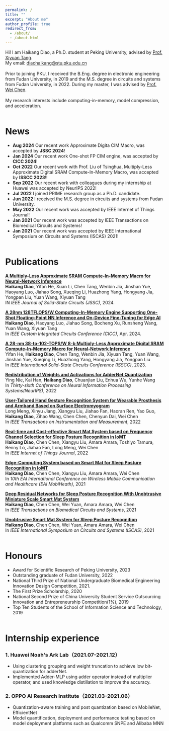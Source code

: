 ```yaml
---
permalink: /
title: ""
excerpt: "About me"
author_profile: true
redirect_from: 
  - /about/
  - /about.html
---
```


Hi! I am Haikang Diao, a Ph.D. student at Peking University, advised by [Prof. Xiyuan Tang](https://ic.pku.edu.cn/szdw/zzjs/jcdlsjx1/txy/index.htm). <br>
My email: diaohaikang@stu.pku.edu.cn <br><br>
Prior to joining PKU, I received the B.Eng. degree in electronic engineering from Fudan University, in 2019 and the M.S. degree in circuits and systems from Fudan University, in 2022. During my master, I was advised by [Prof. Wei Chen](http://www.it.fudan.edu.cn/Data/View/1005/). <br><br>
My research interests include computing-in-memory, model compression, and acceleration.<br><br>


News
======
- **Aug 2024** Our recent work Approximate Digita CIM Macro, was accepted by **JSSC 2024**!
- **Jan 2024** Our recent work One-shot FP CIM engine, was accepted by **CICC 2024**!
- **Oct 2022** Our recent work with Prof. Liu of Tsinghua, Multiply-Less Approximate Digital SRAM Compute-In-Memory Macro, was accepted by **ISSCC 2023**!!
- **Sep 2022** Our recent work with colleagues during my internship at Huawei was accepted by NeurIPS 2022!
- **Jul 2022** I joined PRIME research group as a Ph.D. candidate.
- **Jun 2022** I received the M.S. degree in circuits and systems from Fudan University.
- **May 2022** Our recent work was accepted by IEEE Internet of Things Journal!
- **Jan 2021** Our recent work was accepted by IEEE Transactions on Biomedical Circuits and Systems!
- **Jan 2021** Our recent work was accepted by IEEE International Symposium on Circuits and Systems (ISCAS) 2021!
<br><br>

Publications
======
[**A Multiply-Less Approximate SRAM Compute-In-Memory Macro for Neural-Network Inference**](https://ieeexplore.ieee.org/document/10622078)<br>
**Haikang Diao**, Yifan He, Xuan Li, Chen Tang, Wenbin Jia, Jinshan Yue, Haoyang Luo, Jiahao Song, Xueqing Li, Huazhong Yang, Hongyang Jia, Yongpan Liu, Yuan Wang, Xiyuan Tang<br>
IN *IEEE Journal of Solid-State Circuits (JSSC)*, 2024.<br>

[**A 28nm 128TFLOPS/W Computing-In-Memory Engine Supporting One-Shot Floating-Point NN Inference and On-Device Fine-Tuning for Edge AI**](https://ieeexplore.ieee.org/document/10528985)<br>
**Haikang Diao**, Haoyang Luo, Jiahao Song, Bocheng Xu, Runsheng Wang, Yuan Wang, Xiyuan Tang<br>
In *IEEE Custom Integrated Circuits Conference (CICC)*, Apr. 2024.<br>

[**A 28-nm 38-to-102-TOPS/W 8-b Multiply-Less Approximate Digital SRAM Compute-In-Memory Macro for Neural-Network Inference**](https://ieeexplore.ieee.org/document/10067305) <br>
Yifan He, **Haikang Diao**, Chen Tang, Wenbin Jia, Xiyuan Tang, Yuan Wang, Jinshan Yue, Xueqing Li, Huazhong Yang, Hongyang Jia, Yongpan Liu<br>
In *IEEE International Solid-State Circuits Conference (ISSCC)*, 2023.<br>

[**Redistribution of Weights and Activations for AdderNet Quantization**](https://openreview.net/pdf?id=ZuSiW0EixjX) <br>
Ying Nie, Kai Han, **Haikang Diao**, Chuanjian Liu, Enhua Wu, Yunhe Wang<br>
In *Thirty-sixth Conference on Neural Information Processing Systems(NeurIPS)*, 2022 <br>

[**User-Tailored Hand Gesture Recognition System for Wearable Prosthesis and Armband Based on Surface Electromyogram**](https://ieeexplore.ieee.org/document/9931729) <br>
Long Meng, Xinyu Jiang, Xiangyu Liu, Jiahao Fan, Haoran Ren, Yao Guo, **Haikang Diao**, Zihao Wang, Chen Chen, Chenyun Dai, Wei Chen<br>
In *IEEE Transactions on Instrumentation and Measurement*, 2022 <br>

[**Real-time and Cost-effective Smart Mat System based on Frequency Channel Selection for Sleep Posture Recognition in IoMT**](https://ieeexplore.ieee.org/document/9792252/) <br>
**Haikang Diao**, Chen Chen, Xiangyu Liu, Amara Amara, Toshiyo Tamura, Benny Lo, Jiahao Fan, Long Meng, Wei Chen <br>
In *IEEE Internet of Things Journal*, 2022 <br>

[**Edge-Computing System based on Smart Mat for Sleep Posture Recognition in IoMT**](https://link.springer.com/chapter/10.1007/978-3-031-06368-8_6) <br>
**Haikang Diao**, Chen Chen, Xiangyu Liu, Amara Amara, Wei Chen <br>
In *10th EAI International Conference on Wireless Mobile Communication and Healthcare (EAI MobiHeath)*, 2021 <br>

[**Deep Residual Networks for Sleep Posture Recognition With Unobtrusive Miniature Scale Smart Mat System**](https://ieeexplore.ieee.org/document/9333679/) <br>
**Haikang Diao**, Chen Chen, Wei Yuan, Amara Amara, Wei Chen <br>
In *IEEE Transactions on Biomedical Circuits and Systems*, 2021 <br>

[**Unobtrusive Smart Mat System for Sleep Posture Recognition**](https://ieeexplore.ieee.org/document/9401649/) <br>
**Haikang Diao**, Chen Chen, Wei Yuan, Amara Amara, Wei Chen <br>
In *IEEE International Symposium on Circuits and Systems (ISCAS)*, 2021 <br>
<br>

Honours
======
- Award for Scientific Research of Peking University, 2023
- Outstanding graduate of Fudan University, 2022
- National Third Prize of National Undergraduate Biomedical Engineering Innovation Design Competition, 2021.
- The First Prize Scholarship, 2020
- National Second Prize of China University Student Service Outsourcing Innovation and Entrepreneurship Competition(1%), 2019
- Top Ten Students of the School of Information Science and Technology, 2019
<br><br>

Internship experience
======
### 1. Huawei Noah's Ark Lab（2021.07-2021.12）
- Using clustering grouping and weight truncation to achieve low bit-quantization for adderNet.
- Implemented Adder-MLP using adder operator instead of multiplier operator, and used knowledge distillation to improve the accuracy.

### 2. OPPO AI Research Institute（2021.03-2021.06）
- Quantization-aware training and post quantization based on MobileNet, EfficientNet
- Model quantification, deployment and performance testing based on model deployment platforms such as Qualcomm SNPE and Alibaba MNN
